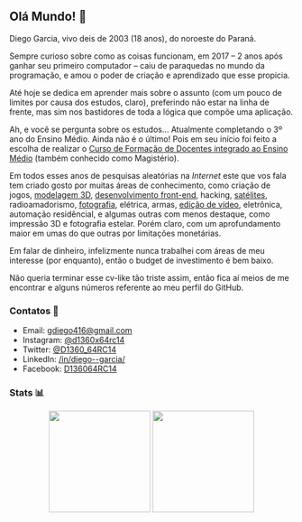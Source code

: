 ## Olá Mundo! 👋

Diego Garcia, vivo deis de 2003 (18 anos), do noroeste do Paraná.

Sempre curioso sobre como as coisas funcionam, em 2017 – 2 anos após ganhar seu primeiro computador – caiu de paraquedas no mundo da programação, e amou o poder de criação e aprendizado que esse propicia.

Até hoje se dedica em aprender mais sobre o assunto (com um pouco de limites por causa dos estudos, claro), preferindo não estar na linha de frente, mas sim nos bastidores de toda a lógica que compõe uma aplicação.

Ah, e você se pergunta sobre os estudos... Atualmente completando o 3º ano do Ensino Médio. Ainda não é o último! Pois em seu início foi feito a escolha de realizar o [Curso de Formação de Docentes integrado ao Ensino Médio](http://www.comunidade.diaadia.pr.gov.br/modules/conteudo/conteudo.php?conteudo=102) (também conhecido como Magistério).

Em todos esses anos de pesquisas aleatórias na *Internet* este que vos fala tem criado gosto por muitas áreas de conhecimento, como criação de jogos, [modelagem 3D](https://www.youtube.com/c/PRX3D), [desenvolvimento front-end](https://www.youtube.com/c/RocketSeat), hacking, [satélites](https://github.com/racerxdl), radioamadorismo, [fotografia](https://www.youtube.com/c/35mil%C3%ADmetros), elétrica, armas, [edição de vídeo](https://www.youtube.com/c/LumetStudios), eletrônica, automação residêncial, e algumas outras com menos destaque, como impressão 3D e fotografia estelar. Porém claro, com um aprofundamento maior em umas do que outras por limitações monetárias.

Em falar de dinheiro, infelizmente nunca trabalhei com áreas de meu interesse (por enquanto), então o budget de investimento é bem baixo.

Não queria terminar esse cv-like tão triste assim, então fica aí meios de me encontrar e alguns números referente ao meu perfil do GitHub.

### Contatos 📝

- Email: gdiego416@gmail.com
- Instagram: [@d1360x64rc14](https://www.instagram.com/d1360x64rc14/)
- Twitter: [@D1360_64RC14](https://twitter.com/D1360_64RC14)
- LinkedIn: [/in/diego--garcia/](https://www.linkedin.com/in/diego--garcia/)
- Facebook: [D136064RC14](https://www.facebook.com/D136064RC14/)

### Stats 📊

<div align="center">
  <span>
    <img height="180" src="https://github-readme-stats.vercel.app/api?username=d1360-64rc14&show_icons=true&theme=tokyonight&locale=pt-BR&langs_count=10&layout=compact&hide=Shell,Makefile,Dockerfile">
  </span>
  <span>
    <img height="180" src="https://github-readme-stats.vercel.app/api/top-langs?username=d1360-64rc14&show_icons=true&theme=tokyonight&locale=pt-BR&langs_count=10&layout=compact&hide=Shell,Makefile,Dockerfile">
  </span>
</div>
